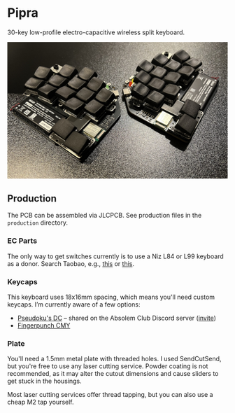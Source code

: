 # Pipra

30-key low-profile electro-capacitive wireless split keyboard.

![Pipra Keyboard](./pipra.jpg)

## Production

The PCB can be assembled via JLCPCB. See production files in the `production` directory.

### EC Parts

The only way to get switches currently is to use a Niz L84 or L99 keyboard as a donor. Search Taobao, e.g., [this](https://detail.tmall.com/item.htm?_u=d20fti35341a4a&id=878704443735&skuId=5947860879567) or [this](https://item.taobao.com/item.htm?id=865123524234&skuId=5789959885060).

### Keycaps

This keyboard uses 18x16mm spacing, which means you'll need custom keycaps. I’m currently aware of a few options:

- [Pseudoku's DC](https://discord.com/channels/714176584269168732/879817722328920174/1351967655707410532) – shared on the Absolem Club Discord server ([invite](https://discord.gg/DbCfZfZ))
- [Fingerpunch CMY](https://github.com/sadekbaroudi/fingerpunch/tree/master/keycaps/CMY)

### Plate

You'll need a 1.5mm metal plate with threaded holes. I used SendCutSend, but you're free to use any laser cutting service. Powder coating is not recommended, as it may alter the cutout dimensions and cause sliders to get stuck in the housings.

Most laser cutting services offer thread tapping, but you can also use a cheap M2 tap yourself.
